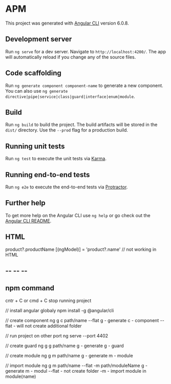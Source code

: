 # APM

This project was generated with [Angular CLI](https://github.com/angular/angular-cli) version 6.0.8.

## Development server

Run `ng serve` for a dev server. Navigate to `http://localhost:4200/`. The app will automatically reload if you change any of the source files.

## Code scaffolding

Run `ng generate component component-name` to generate a new component. You can also use `ng generate directive|pipe|service|class|guard|interface|enum|module`.

## Build

Run `ng build` to build the project. The build artifacts will be stored in the `dist/` directory. Use the `--prod` flag for a production build.

## Running unit tests

Run `ng test` to execute the unit tests via [Karma](https://karma-runner.github.io).

## Running end-to-end tests

Run `ng e2e` to execute the end-to-end tests via [Protractor](http://www.protractortest.org/).

## Further help

To get more help on the Angular CLI use `ng help` or go check out the [Angular CLI README](https://github.com/angular/angular-cli/blob/master/README.md).


## HTML
product?.productName
[(ngModel)] = 'product?.name' // not working in HTML

## -- -- --
## npm command

cntr + C or cmd + C stop running project 

// install angular globaly
npm install -g @angular/cli

// create component 
ng g c path/name --flat 
g - generate 
c - component 
--flat - will not create additional folder

// run project on other port
ng serve --port 4402 

// create guard
ng g g path/name
g - generate 
g - guard

// create module
ng g m path/name
g - generate
m - module

// import module
ng g m path/name --flat -m path/moduleName
g - generate
m - modul
--flat - not create folder
-m - import module in module(name)


